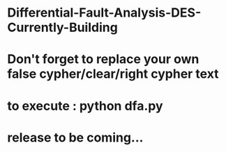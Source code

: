 # Differential-Fault-Analysis-DES-Currently-Building
# Don't forget to replace your own false cypher/clear/right cypher text
# to execute : python dfa.py
# release to be coming...
